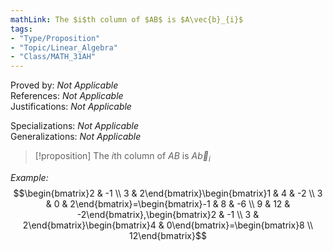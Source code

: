 ```yaml
---
mathLink: The $i$th column of $AB$ is $A\vec{b}_{i}$
tags:
- "Type/Proposition"
- "Topic/Linear_Algebra"
- "Class/MATH_31AH"
---
```

Proved by: <i>Not Applicable</i>  
References: <i>Not Applicable</i>  
Justifications: <i>Not Applicable</i>  

Specializations: <i>Not Applicable</i>  
Generalizations: <i>Not Applicable</i>  

> [!proposition] The $i$th column of $AB$ is $A\vec{b}_{i}$  

*Example:*  
$$\begin{bmatrix}2 & -1 \\  
3 & 2\end{bmatrix}\begin{bmatrix}1 & 4 & -2 \\  
3 & 0 & 2\end{bmatrix}=\begin{bmatrix}-1 & 8 & -6 \\  
9 & 12 & -2\end{bmatrix},\begin{bmatrix}2 & -1 \\  
3 & 2\end{bmatrix}\begin{bmatrix}4 & 0\end{bmatrix}=\begin{bmatrix}8 \\  
12\end{bmatrix}$$  
